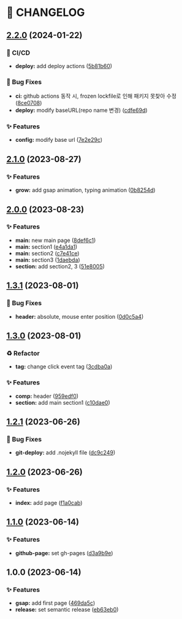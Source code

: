 # 🚦 CHANGELOG

## [2.2.0](https://github.com/qkrdkwl9090/nuxt3-portfoilo/compare/v2.1.0...v2.2.0) (2024-01-22)


### 💫 CI/CD

* **deploy:** add deploy actions ([5b81b60](https://github.com/qkrdkwl9090/nuxt3-portfoilo/commit/5b81b60d3cead870c55d1d586ec1bfb1e6f3a222))


### 🐛 Bug Fixes

* **ci:** github actions 동작 시, frozen lockfile로 인해 패키지 못찾아 수정 ([8ce0708](https://github.com/qkrdkwl9090/nuxt3-portfoilo/commit/8ce070839caeee299d307f9255f3f8f4a4218e14))
* **deploy:** modify baseURL(repo name 변경) ([cdfe69d](https://github.com/qkrdkwl9090/nuxt3-portfoilo/commit/cdfe69d8e0028dce5d68d615a1b03ccf06db1e8a))


### ✨ Features

* **config:** modify base url ([7e2e29c](https://github.com/qkrdkwl9090/nuxt3-portfoilo/commit/7e2e29ca278272d3e12d62ad38cead7866b70a69))

## [2.1.0](https://github.com/qkrdkwl9090/portfoilo/compare/v2.0.0...v2.1.0) (2023-08-27)


### ✨ Features

* **grow:** add gsap animation, typing animation ([0b8254d](https://github.com/qkrdkwl9090/portfoilo/commit/0b8254d8c919342568262f8a00010089dbf6cfe4))

## [2.0.0](https://github.com/qkrdkwl9090/portfoilo/compare/v1.3.1...v2.0.0) (2023-08-23)


### ✨ Features

* **main:** new main page ([8def6c1](https://github.com/qkrdkwl9090/portfoilo/commit/8def6c186d1521d79e3d47af9aa52a62da6ce72d))
* **main:** section1 ([e4a1da1](https://github.com/qkrdkwl9090/portfoilo/commit/e4a1da1edbb8a9ce882f9fb7d6516fcf8669ed71))
* **main:** section2 ([c7e41ce](https://github.com/qkrdkwl9090/portfoilo/commit/c7e41ce649236cb4549fb4a632bf1fab1485efb3))
* **main:** section3 ([1daebda](https://github.com/qkrdkwl9090/portfoilo/commit/1daebda8b1e0e74bcd083988b9d32df000f9789d))
* **section:** add section2, 3 ([51e8005](https://github.com/qkrdkwl9090/portfoilo/commit/51e8005a74e5e7fe58d67cd2a93938b79c61f6dc))

## [1.3.1](https://github.com/qkrdkwl9090/portfoilo/compare/v1.3.0...v1.3.1) (2023-08-01)


### 🐛 Bug Fixes

* **header:** absolute, mouse enter position ([0d0c5a4](https://github.com/qkrdkwl9090/portfoilo/commit/0d0c5a4a584371fc4d655535622f4cde68630413))

## [1.3.0](https://github.com/qkrdkwl9090/animation_port_foilo/compare/v1.2.1...v1.3.0) (2023-08-01)


### ♻️ Refactor

* **tag:** change click event tag ([3cdba0a](https://github.com/qkrdkwl9090/animation_port_foilo/commit/3cdba0aec6d8fa668cd3f5144bcaac61bb3d7f1a))


### ✨ Features

* **comp:** header ([959edf0](https://github.com/qkrdkwl9090/animation_port_foilo/commit/959edf02d03b873fecb64cb14193ac86c1e3dd48))
* **section:** add main section1 ([c10dae0](https://github.com/qkrdkwl9090/animation_port_foilo/commit/c10dae04b52051b62f07e8e612ab852f4944d9cf))

## [1.2.1](https://github.com/qkrdkwl9090/animation_port_foilo/compare/v1.2.0...v1.2.1) (2023-06-26)


### 🐛 Bug Fixes

* **git-deploy:** add .nojekyll file ([dc9c249](https://github.com/qkrdkwl9090/animation_port_foilo/commit/dc9c2498841b6382a85a2674b560d09913f3a5dc))

## [1.2.0](https://github.com/qkrdkwl9090/animation_port_foilo/compare/v1.1.0...v1.2.0) (2023-06-26)


### ✨ Features

* **index:** add page ([f1a0cab](https://github.com/qkrdkwl9090/animation_port_foilo/commit/f1a0cab010954dfe21331b182bf1c5607c47e649))

## [1.1.0](https://github.com/qkrdkwl9090/animation_port_foilo/compare/v1.0.0...v1.1.0) (2023-06-14)


### ✨ Features

* **github-page:** set gh-pages ([d3a9b9e](https://github.com/qkrdkwl9090/animation_port_foilo/commit/d3a9b9ef35b82acc8446b6952e7e64e0d0559d28))

## 1.0.0 (2023-06-14)


### ✨ Features

* **gsap:** add first page ([469da5c](https://github.com/qkrdkwl9090/animation_port_foilo/commit/469da5c55eff4f37196b4407eecc6c6b76b7fac6))
* **release:** set semantic release ([eb63eb0](https://github.com/qkrdkwl9090/animation_port_foilo/commit/eb63eb0cc7c38c963e9da7c44534bdb1def4b8ba))
